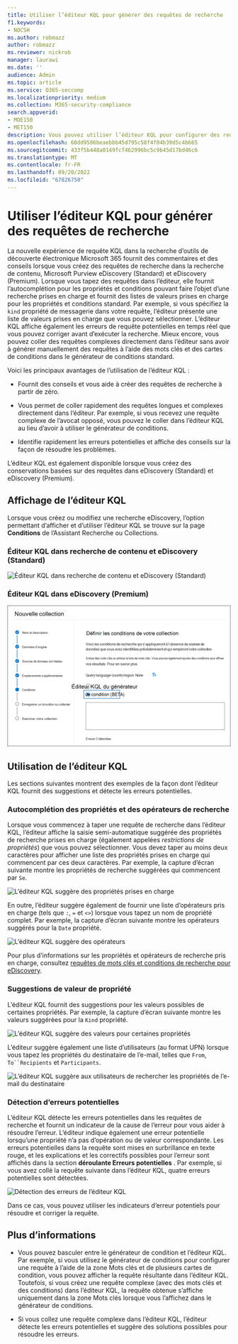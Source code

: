 ```yaml
---
title: Utiliser l’éditeur KQL pour générer des requêtes de recherche
f1.keywords:
- NOCSH
ms.author: robmazz
author: robmazz
ms.reviewer: nickrob
manager: laurawi
ms.date: ''
audience: Admin
ms.topic: article
ms.service: O365-seccomp
ms.localizationpriority: medium
ms.collection: M365-security-compliance
search.appverid:
- MOE150
- MET150
description: Vous pouvez utiliser l’éditeur KQL pour configurer des requêtes de recherche eDiscovery dans la recherche de contenu, eDiscovery (Standard) et eDiscovery (Premium).
ms.openlocfilehash: 60dd9506beaebbb45d795c58f4f04b39d5c4b665
ms.sourcegitcommit: 433f5b448a0149fcf462996bc5c9b45d17bd46c6
ms.translationtype: MT
ms.contentlocale: fr-FR
ms.lasthandoff: 09/20/2022
ms.locfileid: "67826750"
---
```

# <a name="use-the-kql-editor-to-build-search-queries"></a>Utiliser l’éditeur KQL pour générer des requêtes de recherche

La nouvelle expérience de requête KQL dans la recherche d’outils de découverte électronique Microsoft 365 fournit des commentaires et des conseils lorsque vous créez des requêtes de recherche dans la recherche de contenu, Microsoft Purview eDiscovery (Standard) et eDiscovery (Premium). Lorsque vous tapez des requêtes dans l’éditeur, elle fournit l’autocomplétion pour les propriétés et conditions pouvant faire l’objet d’une recherche prises en charge et fournit des listes de valeurs prises en charge pour les propriétés et conditions standard. Par exemple, si vous spécifiez la `kind` propriété de messagerie dans votre requête, l’éditeur présente une liste de valeurs prises en charge que vous pouvez sélectionner. L’éditeur KQL affiche également les erreurs de requête potentielles en temps réel que vous pouvez corriger avant d’exécuter la recherche. Mieux encore, vous pouvez coller des requêtes complexes directement dans l’éditeur sans avoir à générer manuellement des requêtes à l’aide des mots clés et des cartes de conditions dans le générateur de conditions standard.
  
Voici les principaux avantages de l’utilisation de l’éditeur KQL :

- Fournit des conseils et vous aide à créer des requêtes de recherche à partir de zéro.

- Vous permet de coller rapidement des requêtes longues et complexes directement dans l’éditeur. Par exemple, si vous recevez une requête complexe de l’avocat opposé, vous pouvez le coller dans l’éditeur KQL au lieu d’avoir à utiliser le générateur de conditions.

- Identifie rapidement les erreurs potentielles et affiche des conseils sur la façon de résoudre les problèmes.

L’éditeur KQL est également disponible lorsque vous créez des conservations basées sur des requêtes dans eDiscovery (Standard) et eDiscovery (Premium).

## <a name="displaying-the-kql-editor"></a>Affichage de l’éditeur KQL

Lorsque vous créez ou modifiez une recherche eDiscovery, l’option permettant d’afficher et d’utiliser l’éditeur KQL se trouve sur la page **Conditions** de l’Assistant Recherche ou Collections.

### <a name="kql-editor-in-content-search-and-ediscovery-standard"></a>Éditeur KQL dans recherche de contenu et eDiscovery (Standard)

![Éditeur KQL dans recherche de contenu et eDiscovery (Standard)](../media/KQLEditorCore.png)

### <a name="kql-editor-in-ediscovery-premium"></a>Éditeur KQL dans eDiscovery (Premium)

![Éditeur KQL dans eDiscovery (Premium)](../media/KQLEditorAdvanced.png)

## <a name="using-the-kql-editor"></a>Utilisation de l’éditeur KQL

Les sections suivantes montrent des exemples de la façon dont l’éditeur KQL fournit des suggestions et détecte les erreurs potentielles.

### <a name="autocompletion-of-search-properties-and-operators"></a>Autocomplétion des propriétés et des opérateurs de recherche

Lorsque vous commencez à taper une requête de recherche dans l’éditeur KQL, l’éditeur affiche la saisie semi-automatique suggérée des propriétés de recherche prises en charge (également appelées *restrictions de propriétés*) que vous pouvez sélectionner. Vous devez taper au moins deux caractères pour afficher une liste des propriétés prises en charge qui commencent par ces deux caractères. Par exemple, la capture d’écran suivante montre les propriétés de recherche suggérées qui commencent par `Se`.

![L’éditeur KQL suggère des propriétés prises en charge](../media/KQLEditorAutoCompleteProperties.png)

En outre, l’éditeur suggère également de fournir une liste d’opérateurs pris en charge (tels que `:`, `=` et `<>`) lorsque vous tapez un nom de propriété complet. Par exemple, la capture d’écran suivante montre les opérateurs suggérés pour la `Date` propriété.

![L’éditeur KQL suggère des opérateurs](../media/KQLEditorOperatorSuggestions.png)

Pour plus d’informations sur les propriétés et opérateurs de recherche pris en charge, consultez [requêtes de mots clés et conditions de recherche pour eDiscovery](keyword-queries-and-search-conditions.md).

### <a name="property-value-suggestions"></a>Suggestions de valeur de propriété

L’éditeur KQL fournit des suggestions pour les valeurs possibles de certaines propriétés. Par exemple, la capture d’écran suivante montre les valeurs suggérées pour la `Kind` propriété.

![L’éditeur KQL suggère des valeurs pour certaines propriétés](../media/KQLEditorValueSuggestions.png)

L’éditeur suggère également une liste d’utilisateurs (au format UPN) lorsque vous tapez les propriétés du destinataire de l’e-mail, telles que `From`, `To``Recipients` et `Participants`.

![L’éditeur KQL suggère aux utilisateurs de rechercher les propriétés de l’e-mail du destinataire](../media/KQLEditorRecipientSuggestions.png)

### <a name="detection-of-potential-errors"></a>Détection d’erreurs potentielles

L’éditeur KQL détecte les erreurs potentielles dans les requêtes de recherche et fournit un indicateur de la cause de l’erreur pour vous aider à résoudre l’erreur. L’éditeur indique également une erreur potentielle lorsqu’une propriété n’a pas d’opération ou de valeur correspondante. Les erreurs potentielles dans la requête sont mises en surbrillance en texte rouge, et les explications et les correctifs possibles pour l’erreur sont affichés dans la section **déroulante Erreurs potentielles** . Par exemple, si vous avez collé la requête suivante dans l’éditeur KQL, quatre erreurs potentielles sont détectées.

![Détection des erreurs de l’éditeur KQL](../media/KQLEditorErrorDetection.png)

Dans ce cas, vous pouvez utiliser les indicateurs d’erreur potentiels pour résoudre et corriger la requête.

## <a name="more-information"></a>Plus d’informations

- Vous pouvez basculer entre le générateur de condition et l’éditeur KQL. Par exemple, si vous utilisez le générateur de conditions pour configurer une requête à l’aide de la zone Mots clés et de plusieurs cartes de condition, vous pouvez afficher la requête résultante dans l’éditeur KQL. Toutefois, si vous créez une requête complexe (avec des mots clés et des conditions) dans l’éditeur KQL, la requête obtenue s’affiche uniquement dans la zone Mots clés lorsque vous l’affichez dans le générateur de conditions.

- Si vous collez une requête complexe dans l’éditeur KQL, l’éditeur détecte les erreurs potentielles et suggère des solutions possibles pour résoudre les erreurs.
